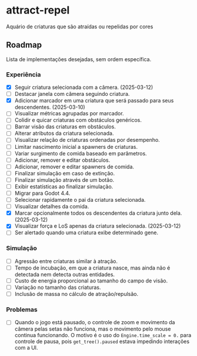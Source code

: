 # attract-repel
Aquário de criaturas que são atraídas ou repelidas por cores

## Roadmap

Lista de implementações desejadas, sem ordem específica.

### Experiência

- [x] Seguir criatura selecionada com a câmera. (2025-03-12)
- [ ] Destacar janela com câmera seguindo criatura.
- [x] Adicionar marcador em uma criatura que será passado para seus descendentes. (2025-03-10)
- [ ] Visualizar métricas agrupadas por marcador.
- [ ] Colidir e quicar criaturas com obstáculos genéricos.
- [ ] Barrar visão das criaturas em obstáculos.
- [ ] Alterar atributos da criatura selecionada.
- [ ] Visualizar relação de criaturas ordenadas por desempenho.
- [ ] Limitar nascimento inicial a spawners de criaturas.
- [ ] Variar surgimento de comida baseado em parâmetros.
- [ ] Adicionar, remover e editar obstáculos.
- [ ] Adicionar, remover e editar spawners de comida.
- [ ] Finalizar simulação em caso de extinção.
- [ ] Finalizar simulação através de um botão.
- [ ] Exibir estatísticas ao finalizar simulação.
- [ ] Migrar para Godot 4.4.
- [ ] Selecionar rapidamente o pai da criatura selecionada.
- [ ] Visualizar detalhes da comida.
- [x] Marcar opcionalmente todos os descendentes da criatura junto dela. (2025-03-12)
- [x] Visualizar força e LoS apenas da criatura selecionada. (2025-03-12)
- [ ] Ser alertado quando uma criatura exibe determinado gene.

### Simulação

- [ ] Agressão entre criaturas similar à atração.
- [ ] Tempo de incubação, em que a criatura nasce, mas ainda não é detectada nem detecta outras entidades.
- [ ] Custo de energia proporcional ao tamanho do campo de visão.
- [ ] Variação no tamanho das criaturas.
- [ ] Inclusão de massa no cálculo de atração/repulsão.

### Problemas

- [ ] Quando o jogo está pausado, o controle de zoom e movimento da câmera pelas setas não funciona, mas o movimento pelo mouse continua funcionando. O motivo é o uso do `Engine.time_scale = 0.` para controle de pausa, pois `get_tree().paused` estava impedindo interações com a UI.